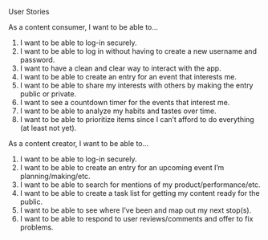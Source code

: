 User Stories

As a content consumer, I want to be able to...

1.	I want to be able to log-in securely.
2.	I want to be able to log in without having to create a new username and password.
3.	I want to have a clean and clear way to interact with the app.
4.	I want to be able to create an entry for an event that interests me.
5.	I want to be able to share my interests with others by making the entry public or private.
6.	I want to see a countdown timer for the events that interest me.
7.	I want to be able to analyze my habits and tastes over time.
8.	I want to be able to prioritize items since I can’t afford to do everything (at least not yet).

As a content creator, I want to be able to...

1.	I want to be able to log-in securely.
2.	I want to be able to create an entry for an upcoming event I’m planning/making/etc.
3.	I want to be able to search for mentions of my product/performance/etc.
4.	I want to be able to create a task list for getting my content ready for the public.
5.	I want to be able to see where I’ve been and map out my next stop(s).
6.	I want to be able to respond to user reviews/comments and offer to fix problems.
